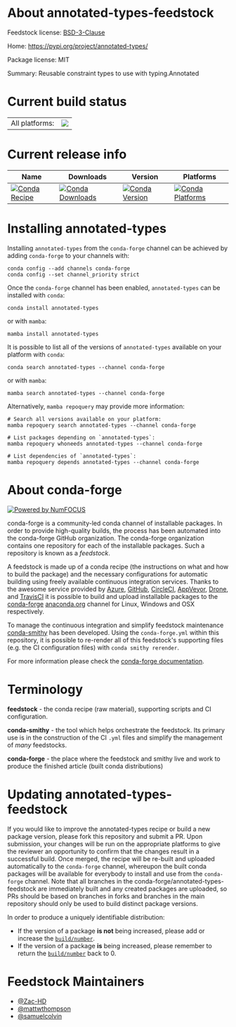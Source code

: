 About annotated-types-feedstock
===============================

Feedstock license: [BSD-3-Clause](https://github.com/conda-forge/annotated-types-feedstock/blob/main/LICENSE.txt)

Home: https://pypi.org/project/annotated-types/

Package license: MIT

Summary: Reusable constraint types to use with typing.Annotated

Current build status
====================


<table><tr><td>All platforms:</td>
    <td>
      <a href="https://dev.azure.com/conda-forge/feedstock-builds/_build/latest?definitionId=18343&branchName=main">
        <img src="https://dev.azure.com/conda-forge/feedstock-builds/_apis/build/status/annotated-types-feedstock?branchName=main">
      </a>
    </td>
  </tr>
</table>

Current release info
====================

| Name | Downloads | Version | Platforms |
| --- | --- | --- | --- |
| [![Conda Recipe](https://img.shields.io/badge/recipe-annotated--types-green.svg)](https://anaconda.org/conda-forge/annotated-types) | [![Conda Downloads](https://img.shields.io/conda/dn/conda-forge/annotated-types.svg)](https://anaconda.org/conda-forge/annotated-types) | [![Conda Version](https://img.shields.io/conda/vn/conda-forge/annotated-types.svg)](https://anaconda.org/conda-forge/annotated-types) | [![Conda Platforms](https://img.shields.io/conda/pn/conda-forge/annotated-types.svg)](https://anaconda.org/conda-forge/annotated-types) |

Installing annotated-types
==========================

Installing `annotated-types` from the `conda-forge` channel can be achieved by adding `conda-forge` to your channels with:

```
conda config --add channels conda-forge
conda config --set channel_priority strict
```

Once the `conda-forge` channel has been enabled, `annotated-types` can be installed with `conda`:

```
conda install annotated-types
```

or with `mamba`:

```
mamba install annotated-types
```

It is possible to list all of the versions of `annotated-types` available on your platform with `conda`:

```
conda search annotated-types --channel conda-forge
```

or with `mamba`:

```
mamba search annotated-types --channel conda-forge
```

Alternatively, `mamba repoquery` may provide more information:

```
# Search all versions available on your platform:
mamba repoquery search annotated-types --channel conda-forge

# List packages depending on `annotated-types`:
mamba repoquery whoneeds annotated-types --channel conda-forge

# List dependencies of `annotated-types`:
mamba repoquery depends annotated-types --channel conda-forge
```


About conda-forge
=================

[![Powered by
NumFOCUS](https://img.shields.io/badge/powered%20by-NumFOCUS-orange.svg?style=flat&colorA=E1523D&colorB=007D8A)](https://numfocus.org)

conda-forge is a community-led conda channel of installable packages.
In order to provide high-quality builds, the process has been automated into the
conda-forge GitHub organization. The conda-forge organization contains one repository
for each of the installable packages. Such a repository is known as a *feedstock*.

A feedstock is made up of a conda recipe (the instructions on what and how to build
the package) and the necessary configurations for automatic building using freely
available continuous integration services. Thanks to the awesome service provided by
[Azure](https://azure.microsoft.com/en-us/services/devops/), [GitHub](https://github.com/),
[CircleCI](https://circleci.com/), [AppVeyor](https://www.appveyor.com/),
[Drone](https://cloud.drone.io/welcome), and [TravisCI](https://travis-ci.com/)
it is possible to build and upload installable packages to the
[conda-forge](https://anaconda.org/conda-forge) [anaconda.org](https://anaconda.org/)
channel for Linux, Windows and OSX respectively.

To manage the continuous integration and simplify feedstock maintenance
[conda-smithy](https://github.com/conda-forge/conda-smithy) has been developed.
Using the ``conda-forge.yml`` within this repository, it is possible to re-render all of
this feedstock's supporting files (e.g. the CI configuration files) with ``conda smithy rerender``.

For more information please check the [conda-forge documentation](https://conda-forge.org/docs/).

Terminology
===========

**feedstock** - the conda recipe (raw material), supporting scripts and CI configuration.

**conda-smithy** - the tool which helps orchestrate the feedstock.
                   Its primary use is in the construction of the CI ``.yml`` files
                   and simplify the management of *many* feedstocks.

**conda-forge** - the place where the feedstock and smithy live and work to
                  produce the finished article (built conda distributions)


Updating annotated-types-feedstock
==================================

If you would like to improve the annotated-types recipe or build a new
package version, please fork this repository and submit a PR. Upon submission,
your changes will be run on the appropriate platforms to give the reviewer an
opportunity to confirm that the changes result in a successful build. Once
merged, the recipe will be re-built and uploaded automatically to the
`conda-forge` channel, whereupon the built conda packages will be available for
everybody to install and use from the `conda-forge` channel.
Note that all branches in the conda-forge/annotated-types-feedstock are
immediately built and any created packages are uploaded, so PRs should be based
on branches in forks and branches in the main repository should only be used to
build distinct package versions.

In order to produce a uniquely identifiable distribution:
 * If the version of a package **is not** being increased, please add or increase
   the [``build/number``](https://docs.conda.io/projects/conda-build/en/latest/resources/define-metadata.html#build-number-and-string).
 * If the version of a package **is** being increased, please remember to return
   the [``build/number``](https://docs.conda.io/projects/conda-build/en/latest/resources/define-metadata.html#build-number-and-string)
   back to 0.

Feedstock Maintainers
=====================

* [@Zac-HD](https://github.com/Zac-HD/)
* [@mattwthompson](https://github.com/mattwthompson/)
* [@samuelcolvin](https://github.com/samuelcolvin/)

